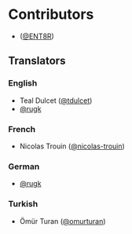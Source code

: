 # Contributors
 
 * ([@ENT8R](https://github.com/ENT8R))

## Translators

### English

- Teal Dulcet ([@tdulcet](https://github.com/tdulcet))
- [@rugk](https://github.com/rugk)

### French

- Nicolas Trouin ([@nicolas-trouin](https://github.com/nicolas-trouin))

### German

- [@rugk](https://github.com/rugk)

### Turkish

-  Ömür Turan ([@omurturan](https://github.com/omurturan))


